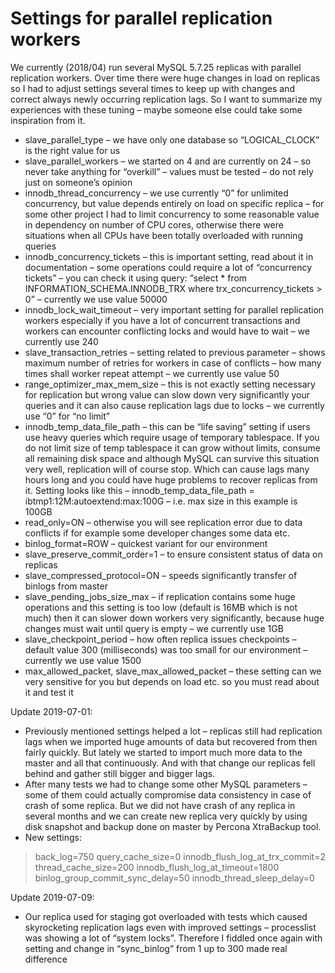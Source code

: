 # Settings for parallel replication workers


We currently (2018/04) run several MySQL 5.7.25 replicas with parallel replication workers. Over time there were huge changes in load on replicas so I had to adjust settings several times to keep up with changes and correct always newly occurring replication lags. So I want to summarize my experiences with these tuning – maybe someone else could take some inspiration from it.

* slave_parallel_type – we have only one database so “LOGICAL_CLOCK” is the right value for us
* slave_parallel_workers – we started on 4 and are currently on 24 – so never take anything for “overkill” – values must be tested – do not rely just on someone’s opinion
* innodb_thread_concurrency – we use currently “0” for unlimited concurrency, but value depends entirely on load on specific replica – for some other project I had to limit concurrency to some reasonable value in dependency on number of CPU cores, otherwise there were situations when all CPUs have been totally overloaded with running queries
* innodb_concurrency_tickets – this is important setting, read about it in documentation – some operations could require a lot of “concurrency tickets” – you can check it using query: “select * from INFORMATION_SCHEMA.INNODB_TRX where trx_concurrency_tickets > 0” – currently we use value 50000
* innodb_lock_wait_timeout – very important setting for parallel replication workers especially if you have a lot of concurrent transactions and workers can encounter conflicting locks and would have to wait – we currently use 240
* slave_transaction_retries – setting related to previous parameter – shows maximum number of retries for workers in case of conflicts – how many times shall worker repeat attempt – we currently use value 50
* range_optimizer_max_mem_size – this is not exactly setting necessary for replication but wrong value can slow down very significantly your queries and it can also cause replication lags due to locks – we currently use “0” for “no limit”
* innodb_temp_data_file_path – this can be “life saving” setting if users use heavy queries which require usage of temporary tablespace. If you do not limit size of temp tablespace it can grow without limits, consume all remaining disk space and although MySQL can survive this situation very well, replication will of course stop. Which can cause lags many hours long and you could have huge problems to recover replicas from it. Setting looks like this – innodb_temp_data_file_path = ibtmp1:12M:autoextend:max:100G – i.e. max size in this example is 100GB
* read_only=ON – otherwise you will see replication error due to data conflicts if for example some developer changes some data etc.
* binlog_format=ROW – quickest variant for our environment
* slave_preserve_commit_order=1 – to ensure consistent status of data on replicas
* slave_compressed_protocol=ON – speeds significantly transfer of binlogs from master
* slave_pending_jobs_size_max – if replication contains some huge operations and this setting is too low (default is 16MB which is not much) then it can slower down workers very significantly, because huge changes must wait until query is empty – we currently use 1GB
* slave_checkpoint_period – how often replica issues checkpoints – default value 300 (milliseconds) was too small for our environment – currently we use value 1500
* max_allowed_packet, slave_max_allowed_packet – these setting can we very sensitive for you but depends on load etc. so you must read about it and test it

Update 2019-07-01:

* Previously mentioned settings helped a lot – replicas still had replication lags when we imported huge amounts of data but recovered from then fairly quickly. But lately we started to import much more data to the master and all that continuously. And with that change our replicas fell behind and gather still bigger and bigger lags.
* After many tests we had to change some other MySQL parameters – some of them could actually compromise data consistency in case of crash of some replica. But we did not have crash of any replica in several months and we can create new replica very quickly by using disk snapshot and backup done on master by Percona XtraBackup tool.
* New settings:

> back_log=750
> query_cache_size=0
> innodb_flush_log_at_trx_commit=2
> thread_cache_size=200
> innodb_flush_log_at_timeout=1800
> binlog_group_commit_sync_delay=50
> innodb_thread_sleep_delay=0

Update 2019-07-09:

* Our replica used for staging got overloaded with tests which caused skyrocketing replication lags even with improved settings – processlist was showing a lot of “system locks”. Therefore I fiddled once again with setting and change in “sync_binlog” from 1 up to 300 made real difference
